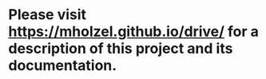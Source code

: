# Please visit https://mholzel.github.io/drive/ for a description of this project and its documentation.
